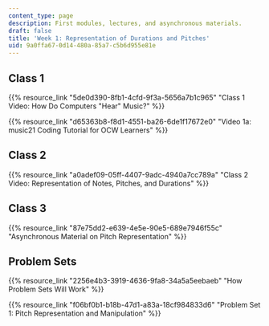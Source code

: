 ```yaml
---
content_type: page
description: First modules, lectures, and asynchronous materials.
draft: false
title: 'Week 1: Representation of Durations and Pitches'
uid: 9a0ffa67-0d14-480a-85a7-c5b6d955e81e
---
```

## Class 1

{{% resource_link "5de0d390-8fb1-4cfd-9f3a-5656a7b1c965" "Class 1 Video: How Do Computers \"Hear\" Music?" %}}

{{% resource_link "d65363b8-f8d1-4551-ba26-6de1f17672e0" "Video 1a: music21 Coding Tutorial for OCW Learners" %}}

## Class 2

{{% resource_link "a0adef09-05ff-4407-9adc-4940a7cc789a" "Class 2 Video: Representation of Notes, Pitches, and Durations" %}}

## Class 3

{{% resource_link "87e75dd2-e639-4e5e-90e5-689e7946f55c" "Asynchronous Material on Pitch Representation" %}}

## Problem Sets

{{% resource_link "2256e4b3-3919-4636-9fa8-34a5a5eebaeb" "How Problem Sets Will Work" %}}

{{% resource_link "f06bf0b1-b18b-47d1-a83a-18cf984833d6" "Problem Set 1: Pitch Representation and Manipulation" %}}